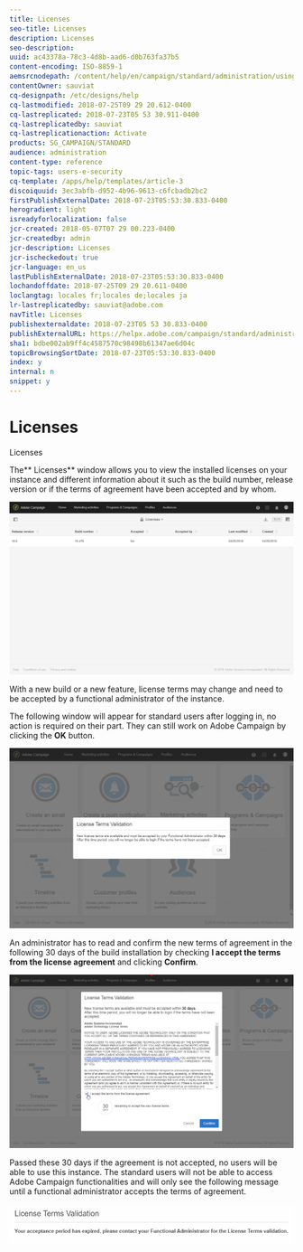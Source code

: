 ```yaml
---
title: Licenses
seo-title: Licenses
description: Licenses
seo-description: 
uuid: ac43378a-78c3-4d8b-aad6-d0b763fa37b5
content-encoding: ISO-8859-1
aemsrcnodepath: /content/help/en/campaign/standard/administration/using/licenses
contentOwner: sauviat
cq-designpath: /etc/designs/help
cq-lastmodified: 2018-07-25T09 29 20.612-0400
cq-lastreplicated: 2018-07-23T05 53 30.911-0400
cq-lastreplicatedby: sauviat
cq-lastreplicationaction: Activate
products: SG_CAMPAIGN/STANDARD
audience: administration
content-type: reference
topic-tags: users-e-security
cq-template: /apps/help/templates/article-3
discoiquuid: 3ec3abfb-d952-4b96-9613-c6fcbadb2bc2
firstPublishExternalDate: 2018-07-23T05:53:30.833-0400
herogradient: light
isreadyforlocalization: false
jcr-created: 2018-05-07T07 29 00.223-0400
jcr-createdby: admin
jcr-description: Licenses
jcr-ischeckedout: true
jcr-language: en_us
lastPublishExternalDate: 2018-07-23T05:53:30.833-0400
lochandoffdate: 2018-07-25T09 29 20.611-0400
loclangtag: locales fr;locales de;locales ja
lr-lastreplicatedby: sauviat@adobe.com
navTitle: Licenses
publishexternaldate: 2018-07-23T05 53 30.833-0400
publishExternalURL: https://helpx.adobe.com/campaign/standard/administration/using/licenses.html
sha1: bdbe002ab9ff4c4587570c98498b61347ae6d04c
topicBrowsingSortDate: 2018-07-23T05:53:30.833-0400
index: y
internal: n
snippet: y
---
```


# Licenses

Licenses

The** Licenses** window allows you to view the installed licenses on your instance and different information about it such as the build number, release version or if the terms of agreement have been accepted and by whom.

![](assets/license_1.png)

With a new build or a new feature, license terms may change and need to be accepted by a functional administrator of the instance.

The following window will appear for standard users after logging in, no action is required on their part. They can still work on Adobe Campaign by clicking the **OK** button.

![](assets/license_2.png)

An administrator has to read and confirm the new terms of agreement in the following 30 days of the build installation by checking **I accept the terms from the license agreement** and clicking **Confirm**.

![](assets/license_3.png)

Passed these 30 days if the agreement is not accepted, no users will be able to use this instance. The standard users will not be able to access Adobe Campaign functionalities and will only see the following message until a functional administrator accepts the terms of agreement.

![](assets/license_4.png)

